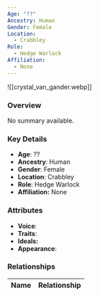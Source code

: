 ```yaml
---
Age: "??"
Ancestry: Human
Gender: Female
Location:
  - Crabbley
Role:
  - Hedge Warlock
Affiliation:
  - None
---
```


![[crystal_van_gander.webp]]

### Overview
No summary available.

### Key Details
- **Age**: ??
- **Ancestry**: Human
- **Gender**: Female
- **Location**: Crabbley
- **Role**: Hedge Warlock
- **Affiliation:** None

### Attributes
- **Voice**: 
- **Traits**: 
- **Ideals:** 
- **Appearance**:

### Relationships

| Name  | Relationship |
| ----- | ------------ |

